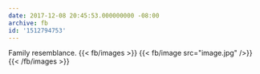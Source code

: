 ```yaml
---
date: 2017-12-08 20:45:53.000000000 -08:00
archive: fb
id: '1512794753'
---
```


Family resemblance.
{{< fb/images >}}
{{< fb/image src="image.jpg" />}}
{{< /fb/images >}}
